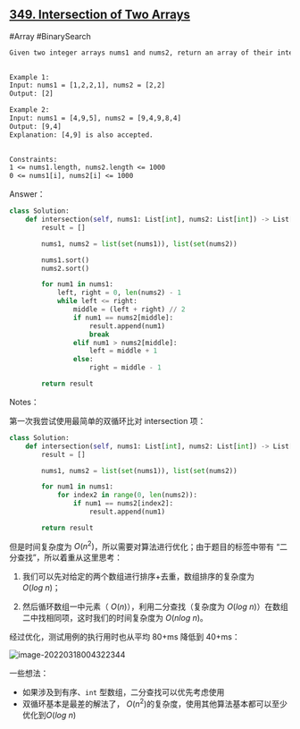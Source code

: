 ## [349. Intersection of Two Arrays](https://leetcode-cn.com/problems/intersection-of-two-arrays/)

#Array #BinarySearch

```tex
Given two integer arrays nums1 and nums2, return an array of their intersection. Each element in the result must be unique and you may return the result in any order.

 
Example 1:
Input: nums1 = [1,2,2,1], nums2 = [2,2]
Output: [2]

Example 2:
Input: nums1 = [4,9,5], nums2 = [9,4,9,8,4]
Output: [9,4]
Explanation: [4,9] is also accepted.
 

Constraints:
1 <= nums1.length, nums2.length <= 1000
0 <= nums1[i], nums2[i] <= 1000
```



Answer：

```py
class Solution:
    def intersection(self, nums1: List[int], nums2: List[int]) -> List[int]:
        result = []

        nums1, nums2 = list(set(nums1)), list(set(nums2))

        nums1.sort()
        nums2.sort()      

        for num1 in nums1:
            left, right = 0, len(nums2) - 1
            while left <= right:
                middle = (left + right) // 2
                if num1 == nums2[middle]:
                    result.append(num1)
                    break
                elif num1 > nums2[middle]:
                    left = middle + 1
                else:
                    right = middle - 1

        return result
```



Notes：

第一次我尝试使用最简单的双循环比对 intersection 项：

```py
class Solution:
    def intersection(self, nums1: List[int], nums2: List[int]) -> List[int]:
        result = []

        nums1, nums2 = list(set(nums1)), list(set(nums2))

        for num1 in nums1:
            for index2 in range(0, len(nums2)):
                if num1 == nums2[index2]:
                    result.append(num1)

        return result
```

但是时间复杂度为 $O(n^2)$，所以需要对算法进行优化；由于题目的标签中带有 “二分查找”，所以着重从这里思考：

1. 我们可以先对给定的两个数组进行排序+去重，数组排序的复杂度为 $O(log~n)$；

2. 然后循环数组一中元素（ $O(n)$），利用二分查找（复杂度为 $O(log~n)$）在数组二中找相同项，这时我们的时间复杂度为 $O(nlog~n)$。

经过优化，测试用例的执行用时也从平均 80+ms 降低到 40+ms：

![image-20220318004322344](https://gitee.com/zhangyi98/pictureBed/raw/master//img/image-20220318004322344.png)



一些想法：

- 如果涉及到有序、`int` 型数组，二分查找可以优先考虑使用
- 双循环基本是最差的解法了， $O(n^2)$的复杂度，使用其他算法基本都可以至少优化到$O(log~n)$

